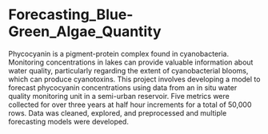 # Forecasting_Blue-Green_Algae_Quantity
Phycocyanin is a pigment-protein complex found in cyanobacteria. Monitoring concentrations in lakes can provide valuable information about water quality, particularly regarding the extent of cyanobacterial blooms, which can produce cyanotoxins. This project involves developing a model to forecast phycocyanin concentrations using data from an in situ water quality monitoring unit in a semi-urban reservoir. Five metrics were collected for over three years at half hour increments for a total of 50,000 rows. Data was cleaned, explored, and preprocessed and multiple forecasting models were developed.
